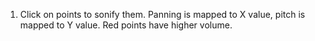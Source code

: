 1. Click on points to sonify them. Panning is mapped to X value, pitch is mapped to Y value.
   Red points have higher volume.

